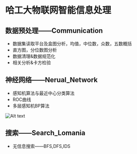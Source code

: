 # 哈工大物联网智能信息处理
## 数据预处理——Communication
* 数据集读取平台及盒图分析，均值，中位数，众数，五数概括
* 直方图，分位数图分析
* 数据清理&数据规范化
* 相关分析&卡方检验

## 神经网络——Nerual_Network
* 感知机算法与最近中心分类算法
* ROC曲线
* 多层感知机BP算法

![Alt text](https://github.com/SalamanderJY/Data-Mining/blob/master/%E6%99%BA%E8%83%BD%E6%95%B0%E6%8D%AE%E5%A4%84%E7%90%86%E5%B9%B3%E5%8F%B0/roc.jpg)

## 搜索——Search_Lomania
* 无信息搜索——BFS,DFS,IDS
